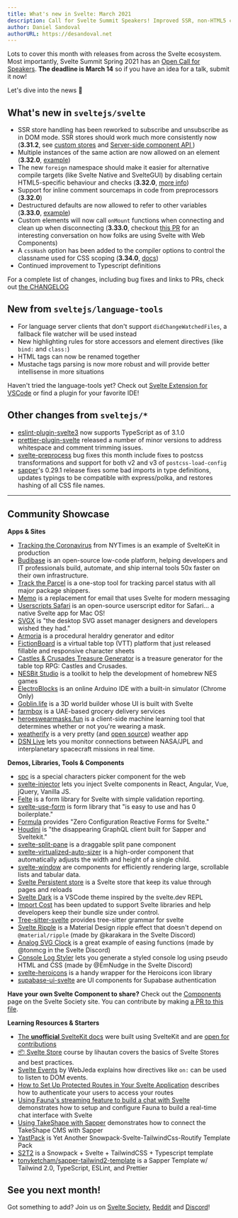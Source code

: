 ```yaml
---
title: What's new in Svelte: March 2021
description: Call for Svelte Summit Speakers! Improved SSR, non-HTML5 compilation targets, and ESLint TypeScript support
author: Daniel Sandoval
authorURL: https://desandoval.net
---
```


Lots to cover this month with releases from across the Svelte ecosystem. Most importantly, Svelte Summit Spring 2021 has an [Open Call for Speakers](https://sessionize.com/svelte-summit-spring-2021). **The deadline is March 14** so if you have an idea for a talk, submit it now!

Let's dive into the news 🐬

## What's new in `sveltejs/svelte`
* SSR store handling has been reworked to subscribe and unsubscribe as in DOM mode. SSR stores should work much more consistently now (**3.31.2**, see [custom stores](https://svelte.dev/examples#custom-stores) and [Server-side component API ](https://svelte.dev/docs#Server-side_component_API))
* Multiple instances of the same action are now allowed on an element (**3.32.0**, [example](https://svelte.dev/repl/01a14375951749dab9579cb6860eccde?version=3.32.0))
* The new `foreign` namespace should make it easier for alternative compile targets (like Svelte Native and SvelteGUI) by disabling certain HTML5-specific behaviour and checks (**3.32.0**, [more info](https://github.com/sveltejs/svelte/pull/5652))
* Support for inline comment sourcemaps in code from preprocessors (**3.32.0**)
* Destructured defaults are now allowed to refer to other variables (**3.33.0**, [example](https://svelte.dev/repl/0ee7227e1b45465b9b47d7a5ae2d1252?version=3.33.0))
* Custom elements will now call `onMount` functions when connecting and clean up when disconnecting (**3.33.0**, checkout [this PR](https://github.com/sveltejs/svelte/pull/4522) for an interesting conversation on how folks are using Svelte with Web Components)
* A `cssHash` option has been added to the compiler options to control the classname used for CSS scoping (**3.34.0**, [docs](https://svelte.dev/docs#svelte_compile))
* Continued improvement to Typescript definitions

For a complete list of changes, including bug fixes and links to PRs, check out [the CHANGELOG](https://github.com/sveltejs/svelte/blob/master/CHANGELOG.md)


## New from `sveltejs/language-tools`

- For language server clients that don't support `didChangeWatchedFiles`, a fallback file watcher will be used instead
- New highlighting rules for store accessors and element directives (like `bind:` and `class:`)
- HTML tags can now be renamed together
- Mustache tags parsing is now more robust and will provide better intellisense in more situations

Haven't tried the language-tools yet? Check out [Svelte Extension for VSCode](https://marketplace.visualstudio.com/items?itemName=svelte.svelte-vscode) or find a plugin for your favorite IDE!

## Other changes from `sveltejs/*`

- [eslint-plugin-svelte3](https://github.com/sveltejs/eslint-plugin-svelte3) now supports TypeScript as of 3.1.0
- [prettier-plugin-svelte](https://github.com/sveltejs/prettier-plugin-svelte/) released a number of minor versions to address whitespace and comment trimming issues.
- [svelte-preprocess](https://github.com/sveltejs/svelte-preprocess/) bug fixes this month include fixes to postcss transformations and support for both v2 and v3 of `postcss-load-config`
- [sapper](https://github.com/sveltejs/sapper/)'s 0.29.1 release fixes some bad imports in type definitions, updates typings to be compatible with express/polka, and restores hashing of all CSS file names.

---

## Community Showcase

**Apps & Sites**

- [Tracking the Coronavirus](https://www.nytimes.com/interactive/2021/us/new-york-city-new-york-covid-cases.html) from NYTimes is an example of SvelteKit in production
- [Budibase](https://github.com/Budibase/budibase) is an open-source low-code platform, helping developers and IT professionals build, automate, and ship internal tools 50x faster on their own infrastructure. 
- [Track the Parcel](https://tracktheparcel.com/) is a one-stop tool for tracking parcel status with all major package shippers.
- [Memo](https://sendmemo.app/features/) is a replacement for email that uses Svelte for modern messaging
- [Userscripts Safari](https://github.com/quoid/userscripts) is an open-source userscript editor for Safari... a native Svelte app for Mac OS!
- [SVGX](https://svgx.app/) is "the desktop SVG asset manager designers and developers wished they had."
- [Armoria](https://azgaar.github.io/Armoria/) is a procedural heraldry generator and editor
- [FictionBoard](https://www.fictionboard.com) is a virtual table top (VTT) platform that just released fillable and responsive character sheets
- [Castles & Crusades Treasure Generator](https://treasure.playaheadgames.com/) is a treasure generator for the table top RPG: Castles and Crusades.
- [NESBit Studio](https://jensa.org/NESBitStudio-web/graphics/spritesheets) is a toolkit to help the development of homebrew NES games
- [ElectroBlocks](https://electroblocks.org/) is an online Arduino IDE with a built-in simulator (Chrome Only)
- [Goblin.life](https://store.steampowered.com/app/552180/GoblinLife/) is a 3D world builder whose UI is built with Svelte
- [farmbox](https://farmbox.ae/) is a UAE-based grocery delivery services
- [heroeswearmasks.fun](https://heroeswearmasks.fun/) is a client-side machine learning tool that determines whether or not you're wearing a mask.
- [weatherify](https://brdtheo-weatherify.netlify.app/) is a very pretty (and [open source](https://github.com/brdtheo/weatherify)) weather app
- [DSN Live](https://dsn-live.netlify.app/#/) lets you monitor connections between NASA/JPL and interplanetary spacecraft missions in real time.



**Demos, Libraries, Tools & Components**

- [spc](https://github.com/khang-nd/spc) is a special characters picker component for the web
- [svelte-injector](https://www.npmjs.com/package/svelte-injector) lets you inject Svelte components in React, Angular, Vue, jQuery, Vanilla JS.
- [Felte](https://felte.dev/) is a form library for Svelte with simple validation reporting.
- [svelte-use-form](https://github.com/noahsalvi/svelte-use-form#readme) is form library that "is easy to use and has 0 boilerplate."
- [Formula](https://formula.svelte.codes/) provides "Zero Configuration Reactive Forms for Svelte."
- [Houdini](https://github.com/AlecAivazis/houdini) is "the disappearing GraphQL client built for Sapper and Sveltekit."
- [svelte-split-pane](https://www.reddit.com/r/sveltejs/comments/leoe33/sveltesplitpane/) is a draggable split pane component
- [svelte-virtualized-auto-sizer](https://github.com/micha-lmxt/svelte-virtualized-auto-sizer) is a high-order component that automatically adjusts the width and height of a single child.
- [svelte-window](https://github.com/micha-lmxt/svelte-window) are components for efficiently rendering large, scrollable lists and tabular data.
- [Svelte Persistent store](https://github.com/MacFJA/svelte-persistent-store) is a Svelte store that keep its value through pages and reloads
- [Svelte Dark](https://marketplace.visualstudio.com/items?itemName=NickScialli.svelte-dark) is a VSCode theme inspired by the svelte.dev REPL
- [Import Cost](https://marketplace.visualstudio.com/items?itemName=wix.vscode-import-cost) has been updated to support Svelte libraries and help developers keep their bundle size under control.
- [Tree-sitter-svelte](https://github.com/Himujjal/tree-sitter-svelte) provides tree-sitter grammar for svelte
- [Svelte Ripple](https://svelte.dev/repl/b73224a0fd4248178e3eab41943d41a9?version=3.31.2) is a Material Design ripple effect that doesn't depend on `@material/ripple` (made by @karakara in the Svelte Discord)
- [Analog SVG Clock](https://svelte.dev/repl/270e83f43e7a48918d8f2d497760904f?version=3.32.1) is a great example of easing functions (made by @tonmcg in the Svelte Discord)
- [Console Log Styler](https://svelte.dev/repl/11f609d0d90746f08da6d3d90bba84fc?version=3.32.0) lets you generate a styled console log using pseudo HTML and CSS (made by @EmNudge in the Svelte Discord)
- [svelte-heroicons](https://github.com/martinse/svelte-heroicons) is a handy wrapper for the Heroicons icon library
- [supabase-ui-svelte](https://github.com/joshnuss/supabase-ui-svelte) are UI components for Supabase authentication

**Have your own Svelte Component to share?** Check out the [Components](https://sveltesociety.dev/components) page on the Svelte Society site. You can contribute by making [a PR to this file](https://github.com/svelte-society/sveltesociety.dev/blob/master/src/pages/components/components.json).


**Learning Resources & Starters**

- [The **unofficial** SvelteKit docs](https://sk-incognito.vercel.app/learn/what-is-sveltekit) were built using SvelteKit and are [open for contributions](https://github.com/GrygrFlzr/kit-docs)
- [📦 Svelte Store](https://www.youtube.com/playlist?list=PLoKaNN3BjQX3fG-XOSwsPHtnV8FUY6lgK) course by lihautan covers the basics of Svelte Stores and best practices.
- [Svelte Events](https://www.youtube.com/watch?v=cbxxbBofjAw&feature=youtu.be) by WebJeda explains how directives like `on:` can be used to listen to DOM events.
- [How to Set Up Protected Routes in Your Svelte Application](https://www.webtips.dev/how-to-set-up-protected-routes-in-your-svelte-application) describes how to authenticate your users to access your routes
- [Using Fauna's streaming feature to build a chat with Svelte](https://dev.to/fauna/using-fauna-s-streaming-feature-to-build-a-chat-with-svelte-1gkd) demonstrates how to setup and configure Fauna to build a real-time chat interface with Svelte
- [Using TakeShape with Sapper](https://www.takeshape.io/articles/using-takeshape-with-sapper/) demonstrates how to connect the TakeShape CMS with Sapper
- [YastPack](https://github.com/rodabt/yastpack) is Yet Another Snowpack-Svelte-TailwindCss-Routify Template Pack
- [S2T2](https://ralphbliu.medium.com/s2t2-snowpack-svelte-tailwindcss-typescript-8928caa5af6c) is a Snowpack + Svelte + TailwindCSS + Typescript template
- [tonyketcham/sapper-tailwind2-template](https://github.com/tonyketcham/sapper-tailwind2-template) is a Sapper Template w/ Tailwind 2.0, TypeScript, ESLint, and Prettier

## See you next month!

Got something to add? Join us on [Svelte Society](https://sveltesociety.dev/), [Reddit](https://www.reddit.com/r/sveltejs/) and [Discord](https://discord.com/invite/yy75DKs)!

